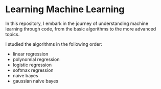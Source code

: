 # Learning Machine Learning
In this repository, I embark in the journey of understanding machine learning through code, from the basic algorithms to the more advanced topics.

I studied the algorithms in the following order:
* linear regression
* polynomial regression
* logistic regression
* softmax regression
* naive bayes
* gaussian naive bayes

